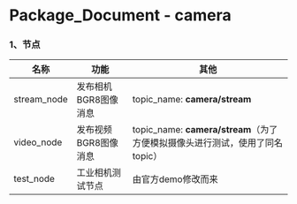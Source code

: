 # Package_Document - camera

### 1、节点

| 名称          | 功能                      | 其他                                                                         |
| ------------- | ------------------------- | ---------------------------------------------------------------------------- |
| stream_node   | 发布相机BGR8图像消息      | topic_name: **camera/stream**                                                |
| video_node    | 发布视频BGR8图像消息      | topic_name: **camera/stream**（为了方便模拟摄像头进行测试，使用了同名topic） |
| test_node     | 工业相机测试节点          | 由官方demo修改而来                                                           |
